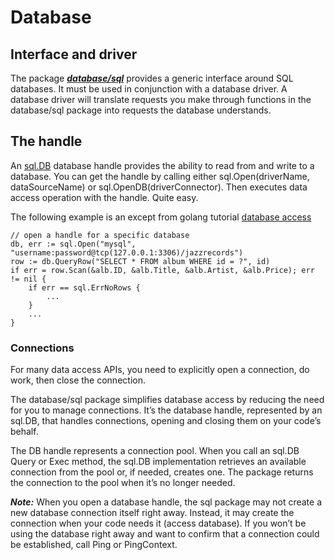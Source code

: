 # Database

## Interface and driver

The package ***[database/sql][sql]*** provides a generic interface
around SQL databases. It must be used in conjunction with
a database driver. A database driver will translate requests you make
through functions in the database/sql package into requests
the database understands.

## The handle

An [sql.DB][sql.DB] database handle provides the ability to
read from and write to a database. You can get the handle
by calling either sql.Open(driverName, dataSourceName) or
sql.OpenDB(driverConnector). Then executes data access
operation with the handle. Quite easy.

The following example is an except from golang tutorial
[database access][database access]

```Golang
// open a handle for a specific database
db, err := sql.Open("mysql", "username:password@tcp(127.0.0.1:3306)/jazzrecords")
row := db.QueryRow("SELECT * FROM album WHERE id = ?", id)
if err = row.Scan(&alb.ID, &alb.Title, &alb.Artist, &alb.Price); err != nil {
    if err == sql.ErrNoRows {
        ...
    }
    ...
}
```

### Connections

For many data access APIs, you need to explicitly
open a connection, do work, then close the connection.

The database/sql package simplifies database access by
reducing the need for you to manage connections.
It’s the database handle, represented by an sql.DB,
that handles connections, opening and closing them
on your code’s behalf.

The DB handle represents a connection pool.
When you call an sql.DB Query or Exec method, the sql.DB
implementation retrieves an available connection from
the pool or, if needed, creates one. The package returns
the connection to the pool when it’s no longer needed.

***Note:*** When you open a database handle, the sql package may not
create a new database connection itself right away. Instead,
it may create the connection when your code needs it (access database).
If you won’t be using the database right away and want to confirm
that a connection could be established, call Ping or PingContext.

[sql]: https://pkg.go.dev/database/sql
[sql.DB]: https://pkg.go.dev/database/sql#DB
[database access]: https://golang.google.cn/doc/tutorial/database-access
